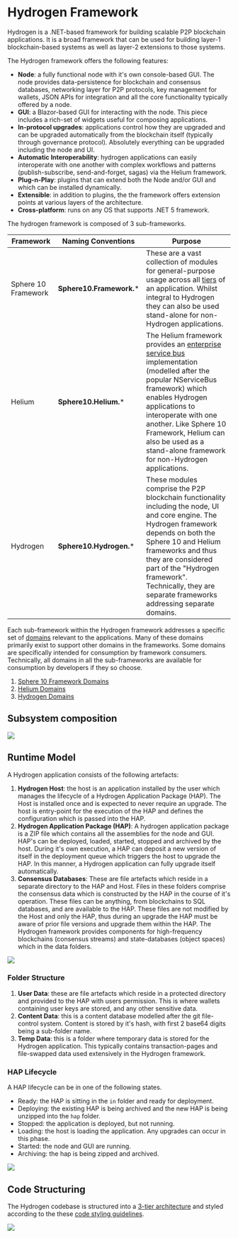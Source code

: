 # Hydrogen Framework

Hydrogen is a .NET-based framework for building scalable P2P blockchain applications. It is a broad framework that can be used for building  layer-1 blockchain-based systems as well as layer-2 extensions to those systems. 

The Hydrogen framework offers the following features:

- **Node**: a fully functional node with it's own console-based GUI. The node provides data-persistence for blockchain and consensus databases, networking layer for P2P protocols, key management for wallets, JSON APIs for integration and all the core functionality typically offered by a node.
- **GUI**: a Blazor-based GUI for interacting with the node. This piece includes a rich-set of widgets useful for composing applications.
- **In-protocol upgrades**: applications control how they are upgraded and can be upgraded automatically from the blockchain itself (typically through governance protocol).  Absolutely everything can be upgraded including the node and UI. 
- **Automatic Interoperability**: hydrogen applications can easily interoperate with one another with complex workflows and patterns (publish-subscribe, send-and-forget, sagas) via the Helium framework.
- **Plug-n-Play**:  plugins that can extend both the Node and/or GUI and which can be installed dynamically.
- **Extensible**: in addition to plugins, the the framework offers extension points at various layers of the architecture.
- **Cross-platform**: runs on any OS that supports .NET 5 framework.

The hydrogen framework is composed of 3 sub-frameworks.

| Framework           | Naming Conventions       | Purpose                                                      |
| ------------------- | ------------------------ | ------------------------------------------------------------ |
| Sphere 10 Framework | **Sphere10.Framework.*** | These are a vast collection of modules for general-purpose usage across all [tiers](3-tier-Architecture.md) of an application. Whilst integral to Hydrogen they can also be used stand-alone for non-Hydrogen applications. |
| Helium              | **Sphere10.Helium.***    | The Helium framework provides an [enterprise service bus](https://en.wikipedia.org/wiki/Enterprise_service_bus) implementation (modelled after the popular NServiceBus framework) which enables Hydrogen applications to interoperate with one another. Like Sphere 10 Framework, Helium can also be used as a stand-alone framework for non-Hydrogen applications. |
| Hydrogen            | **Sphere10.Hydrogen.***  | These modules comprise the P2P blockchain functionality including the node, UI and core engine. The Hydrogen framework depends on both the Sphere 10 and Helium frameworks and thus they are considered part of the "Hydrogen framework". Technically, they are separate frameworks addressing separate domains. |

Each sub-framework within the Hydrogen framework addresses a specific set of [domains](3-tier-Architecture.md#Domains) relevant to the applications.  Many of these domains primarily exist to support other domains in the frameworks. Some domains are specifically intended for consumption by framework consumers. Technically, all domains in all the sub-frameworks are available for consumption by developers if they so choose.

1. [Sphere 10 Framework Domains](Domains.md#Sphere-10-Framework-Domains)
2. [Helium Domains](Domains.md#Hydrogen-Domains)
3. [Hydrogen Domains](Domains.md#hydrogen-domains)



## Subsystem composition

![](resources/Hydrogen-Deployment-SubSystems.png)



## Runtime Model

A Hydrogen application consists of the following artefacts:

1. **Hydrogen Host**: the host is an application installed by the user which manages the lifecycle of a Hydrogen Application Package (HAP). The Host is installed once and is expected to never require an upgrade. The host is entry-point for the execution of the HAP and defines the configuration which is passed into the HAP. 
2. **Hydrogen Application Package (HAP)**: A hydrogen application package is a ZIP file which contains all the assemblies for the node and GUI.  HAP's can be deployed, loaded, started, stopped and archived by the host.  During it's own execution, a HAP can deposit a new version of itself in the deployment queue which triggers the host to upgrade the HAP. In this manner, a Hydrogen application can fully upgrade itself automatically.
3. **Consensus Databases**: These are file artefacts which reside in a separate directory to the HAP and Host. Files in these folders comprise the consensus data which is constructed by the HAP in the course of it's operation. These files can be anything, from blockchains to SQL databases, and are available to the HAP. These files are not modified by the Host and only the HAP, thus during an upgrade the HAP must be aware of prior file versions and upgrade them within the HAP. The Hydrogen framework provides components for high-frequency blockchains (consensus streams) and state-databases (object spaces) which in the data folders.

![](resources/Hydrogen-Deployment-Host-AppPackage.png)

### Folder Structure

1. **User Data**: these are file artefacts which reside in a protected directory and provided to the HAP with users permission. This is where wallets containing user keys are stored, and any other sensitive data. 
2. **Content Data**: this is a content database modelled after the git file-control system. Content is stored by it's hash, with first 2 base64 digits being a sub-folder name.
3. **Temp Data**: this is a folder where temporary data is stored for the Hydrogen application. This typically contains transaction-pages and file-swapped data used extensively in the Hydrogen framework.

### HAP Lifecycle

A HAP lifecycle can be in one of the following states.

* Ready: the HAP is sitting in the `in` folder and ready for deployment.
* Deploying: the existing HAP is being archived and the new HAP is being unzipped into the `hap` folder.
* Stopped: the application is deployed, but not running.
* Loading: the host is loading the application. Any upgrades can occur in this phase.
* Started: the node and GUI are running.
* Archiving: the hap is being zipped and archived.

![](resources/HAP-lifecycle.png)

## Code Structuring

The Hydrogen codebase is structured into a [3-tier architecture](../guidelines/3-tier-Architecture.md) and styled according to the these [code styling guidelines](../guidelines/codestyle.md).



![](../guidelines/resources/Framework-75pct.png)

